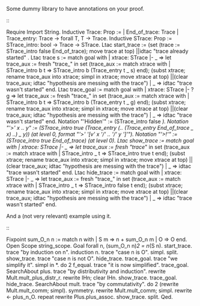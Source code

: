 Some dummy library to have annotations on your proof.

::

   Require Import String.
   Inductive Trace: Prop :=
   | End_of_trace: Trace
   | Trace_entry: Trace -> forall T, T -> Trace.
   Inductive STrace: Prop :=
    STrace_intro: bool -> Trace -> STrace.
   Ltac start_trace :=
     (set (trace := STrace_intro false End_of_trace);
      move trace at top)
   ||idtac "trace already started"
   .
   Ltac trace s :=
    match goal with
    | xtrace: STrace |- _
     => let trace_aux := fresh "trace_" in
        set (trace_aux :=
             match xtrace with
             | STrace_intro b t =>
               STrace_intro b (Trace_entry t _ s)
             end);
        (subst xtrace; rename trace_aux into xtrace;
         simpl in xtrace; move xtrace at top)
      ||(clear trace_aux;
         idtac "hypothesis are messing with the trace")
    | _ => idtac "trace wasn't started"
    end.
   Ltac trace_goal :=
    match goal with
    | xtrace: STrace |- ?g
     => let trace_aux := fresh "trace_" in
        set (trace_aux :=
             match xtrace with
             | STrace_intro b t =>
               STrace_intro b (Trace_entry t _ g)
             end);
        (subst xtrace; rename trace_aux into xtrace;
         simpl in xtrace; move xtrace at top)
      ||(clear trace_aux;
         idtac "hypothesis are messing with the trace")
    | _ => idtac "trace wasn't started"
    end.
   Notation "'Hidden'" := (STrace_intro false _).
   Notation "'>' x .. y" :=
    (STrace_intro true (Trace_entry (.. (Trace_entry End_of_trace _ x) ..) _ y))
    (at level 0,
     format "'>' '[v' x '/' .. '/' y ']'").
   Notation "'>!'" := (STrace_intro true End_of_trace) (at level 0).
   Ltac show_trace :=
    match goal with
    | xtrace: STrace |- _
     => let trace_aux := fresh "trace_" in
        set (trace_aux :=
             match xtrace with
             | STrace_intro _ t =>
               STrace_intro true t
             end);
        (subst xtrace; rename trace_aux into xtrace;
         simpl in xtrace; move xtrace at top)
      ||(clear trace_aux;
         idtac "hypothesis are messing with the trace")
    | _ => idtac "trace wasn't started"
    end.
   Ltac hide_trace :=
    match goal with
    | xtrace: STrace |- _
     => let trace_aux := fresh "trace_" in
        set (trace_aux :=
             match xtrace with
             | STrace_intro _ t =>
               STrace_intro false t
             end);
        (subst xtrace; rename trace_aux into xtrace;
         simpl in xtrace; move xtrace at top)
      ||(clear trace_aux;
         idtac "hypothesis are messing with the trace")
    | _ => idtac "trace wasn't started"
    end.

And a (not very relevant) example using it.

::

   Fixpoint sum_O_n n :=
    match n with
    | S m => n + sum_O_n m
    | O => O
    end.
   Open Scope string_scope.
   Goal forall n, (sum_O_n n)*2 = n*(S n).
    start_trace.
    trace "by induction on n".
    induction n.
     trace "case n is O".
     simpl.
     split.
    show_trace.
    trace "case n is not O".
    hide_trace.
    trace_goal.
    trace "we simplify it".
    simpl in *.
    do 2 f_equal.
    trace "it is now simplified".
    trace_goal.
   SearchAbout plus.
    trace "by distributivity and induction".
    rewrite Mult.mult_plus_distr_r.
    rewrite IHn; clear IHn.
    show_trace.
    trace_goal.
    hide_trace.
   SearchAbout mult.
    trace "by commutativity".
    do 2 (rewrite Mult.mult_comm; simpl).
    symmetry.
    rewrite Mult.mult_comm; simpl.
    rewrite <- plus_n_O.
    repeat rewrite Plus.plus_assoc.
    show_trace.
    split.
   Qed.

